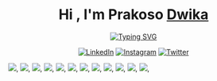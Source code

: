 <h1 align="center">Hi , I'm Prakoso <a href="https://www.linkedin.com/in/prakoso-dwika/" target="_blank">Dwika</a></h1>
<p align="center">
  <a href="https://git.io/typing-svg"><img src="https://readme-typing-svg.herokuapp.com?font=Fira+Code&pause=1000&color=C9D1D9&center=true&width=435&lines=I'm+a+student+in+Bali.;Welcome+to+my+GitHub+page." alt="Typing SVG" /></a>
</p>

<div align="center">
   <a href="https://www.linkedin.com/in/prakoso-dwika/" target="_blank"><img src="https://img.shields.io/badge/LinkedIn-%230077B5.svg?&style=flat-square&logo=linkedin&logoColor=white" alt="LinkedIn"></a>
  <a href="https://www.instagram.com/prakosodwika" target="_blank"><img src="https://img.shields.io/badge/Instagram-%23E4405F.svg?&style=flat-square&logo=instagram&logoColor=white" alt="Instagram"></a>
  <a href="https://twitter.com/prakosodwikaa" target="_blank"><img src="https://img.shields.io/badge/Twitter-%231DA1F2.svg?&style=flat-square&logo=twitter&logoColor=white" alt="Twitter"></a>
</div>

<p>
  <img src="https://img.shields.io/badge/HTML5-0D1117?style=for-the-badge&logo=html5&logoColor=E34F26">,
  <img src="https://img.shields.io/badge/JavaScript-0D1117?style=for-the-badge&logo=javascript&logoColor=F7DF1E">,
  <img src="https://img.shields.io/badge/CSS3-0D1117?style=for-the-badge&logo=css3&logoColor=1572B6">,
  <img src="https://img.shields.io/badge/json-0D1117?style=for-the-badge&logo=json&logoColor=white">,
  <img src="https://img.shields.io/badge/HTML5-0D1117?style=for-the-badge&logo=html5&logoColor=white">,
  <img src="https://img.shields.io/badge/JavaScript-0D1117?style=for-the-badge&logo=javascript&logoColor=F7DF1E">,
  <img src="https://img.shields.io/badge/HTML5-0D1117?style=for-the-badge&logo=html5&logoColor=white">,
  <img src="https://img.shields.io/badge/JavaScript-0D1117?style=for-the-badge&logo=javascript&logoColor=F7DF1E">,
  <img src="https://img.shields.io/badge/HTML5-0D1117?style=for-the-badge&logo=html5&logoColor=white">,
  <img src="https://img.shields.io/badge/JavaScript-0D1117?style=for-the-badge&logo=javascript&logoColor=F7DF1E">,
  <img src="https://img.shields.io/badge/HTML5-0D1117?style=for-the-badge&logo=html5&logoColor=white">,
  <img src="https://img.shields.io/badge/JavaScript-0D1117?style=for-the-badge&logo=javascript&logoColor=F7DF1E">,
</p>
